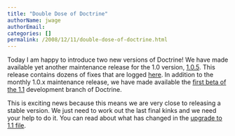 ```yaml
---
title: "Double Dose of Doctrine"
authorName: jwage
authorEmail:
categories: []
permalink: /2008/12/11/double-dose-of-doctrine.html
---
```

Today I am happy to introduce two new versions of Doctrine! We have made
available yet another maintenance release for the 1.0 version,
[1.0.5](http://www.doctrine-project.org/download). This release contains
dozens of fixes that are logged
[here](http://www.doctrine-project.org/change_log/1_0_5). In addition to
the monthly 1.0.x maintenance release, we have made available the [first
beta of the 1.1](http://www.doctrine-project.org/download) development
branch of Doctrine.

This is exciting news because this means we are very close to releasing
a stable version. We just need to work out the last final kinks and we
need your help to do it. You can read about what has changed in the
[upgrade to 1.1
file](http://svn.doctrine-project.org/branches/1.1/UPGRADE_TO_1_1).
